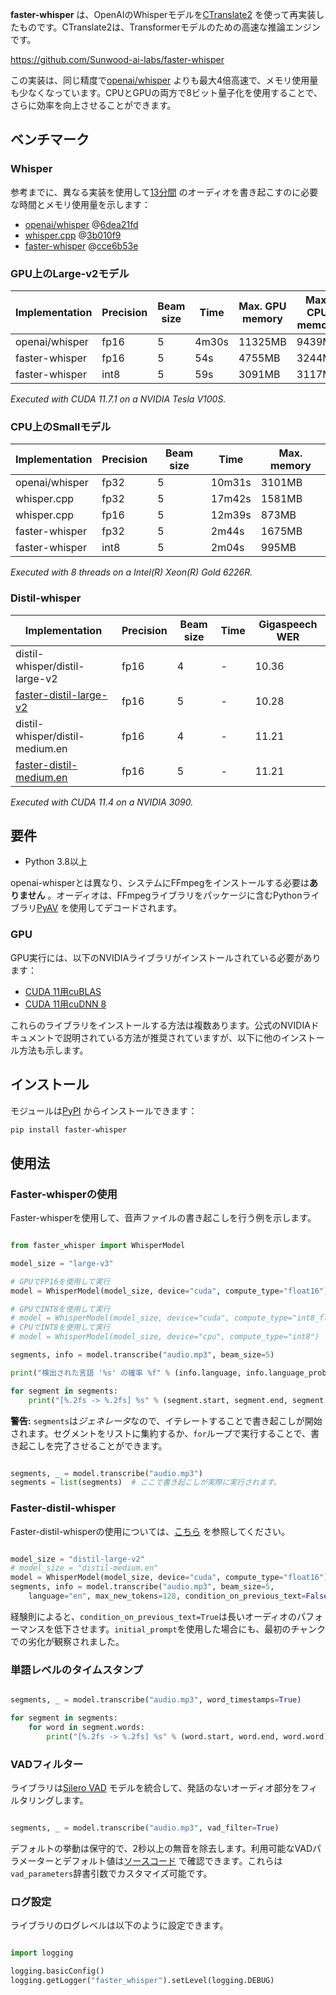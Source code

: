**faster-whisper** は、OpenAIのWhisperモデルを[CTranslate2](https://github.com/OpenNMT/CTranslate2/) を使って再実装したものです。CTranslate2は、Transformerモデルのための高速な推論エンジンです。

https://github.com/Sunwood-ai-labs/faster-whisper



この実装は、同じ精度で[openai/whisper](https://github.com/openai/whisper) よりも最大4倍高速で、メモリ使用量も少なくなっています。CPUとGPUの両方で8ビット量子化を使用することで、さらに効率を向上させることができます。
## ベンチマーク

### Whisper

参考までに、異なる実装を使用して[13分間](https://www.youtube.com/watch?v=0u7tTptBo9I) のオーディオを書き起こすのに必要な時間とメモリ使用量を示します： 
- [openai/whisper](https://github.com/openai/whisper) @[6dea21fd](https://github.com/openai/whisper/commit/6dea21fd7f7253bfe450f1e2512a0fe47ee2d258) 
- [whisper.cpp](https://github.com/ggerganov/whisper.cpp) @[3b010f9](https://github.com/ggerganov/whisper.cpp/commit/3b010f9bed9a6068609e9faf52383aea792b0362) 
- [faster-whisper](https://github.com/guillaumekln/faster-whisper) @[cce6b53e](https://github.com/guillaumekln/faster-whisper/commit/cce6b53e4554f71172dad188c45f10fb100f6e3e)

### GPU上のLarge-v2モデル

| Implementation | Precision | Beam size | Time | Max. GPU memory | Max. CPU memory |
| --- | --- | --- | --- | --- | --- |
| openai/whisper | fp16 | 5 | 4m30s | 11325MB | 9439MB |
| faster-whisper | fp16 | 5 | 54s | 4755MB | 3244MB |
| faster-whisper | int8 | 5 | 59s | 3091MB | 3117MB |

*Executed with CUDA 11.7.1 on a NVIDIA Tesla V100S.*


### CPU上のSmallモデル

| Implementation | Precision | Beam size | Time | Max. memory |
| --- | --- | --- | --- | --- |
| openai/whisper | fp32 | 5 | 10m31s | 3101MB |
| whisper.cpp | fp32 | 5 | 17m42s | 1581MB |
| whisper.cpp | fp16 | 5 | 12m39s | 873MB |
| faster-whisper | fp32 | 5 | 2m44s | 1675MB |
| faster-whisper | int8 | 5 | 2m04s | 995MB |

*Executed with 8 threads on a Intel(R) Xeon(R) Gold 6226R.*


### Distil-whisper

| Implementation | Precision | Beam size | Time | Gigaspeech WER |
| --- | --- | --- | --- | --- |
| distil-whisper/distil-large-v2 | fp16 | 4 |- | 10.36 |
| [faster-distil-large-v2](https://huggingface.co/Systran/faster-distil-whisper-large-v2) | fp16 | 5 | - | 10.28 |
| distil-whisper/distil-medium.en | fp16 | 4 | - | 11.21 |
| [faster-distil-medium.en](https://huggingface.co/Systran/faster-distil-whisper-medium.en) | fp16 | 5 | - | 11.21 |

*Executed with CUDA 11.4 on a NVIDIA 3090.*

## 要件
- Python 3.8以上

openai-whisperとは異なり、システムにFFmpegをインストールする必要は**ありません** 。オーディオは、FFmpegライブラリをパッケージに含むPythonライブラリ[PyAV](https://github.com/PyAV-Org/PyAV) を使用してデコードされます。

### GPU

GPU実行には、以下のNVIDIAライブラリがインストールされている必要があります： 
- [CUDA 11用cuBLAS](https://developer.nvidia.com/cublas) 
- [CUDA 11用cuDNN 8](https://developer.nvidia.com/cudnn)

これらのライブラリをインストールする方法は複数あります。公式のNVIDIAドキュメントで説明されている方法が推奨されていますが、以下に他のインストール方法も示します。

## インストール

モジュールは[PyPI](https://pypi.org/project/faster-whisper/) からインストールできます：

```bash
pip install faster-whisper
```

## 使用法

### Faster-whisperの使用

Faster-whisperを使用して、音声ファイルの書き起こしを行う例を示します。

```python

from faster_whisper import WhisperModel

model_size = "large-v3"

# GPUでFP16を使用して実行
model = WhisperModel(model_size, device="cuda", compute_type="float16")

# GPUでINT8を使用して実行
# model = WhisperModel(model_size, device="cuda", compute_type="int8_float16")
# CPUでINT8を使用して実行
# model = WhisperModel(model_size, device="cpu", compute_type="int8")

segments, info = model.transcribe("audio.mp3", beam_size=5)

print("検出された言語 '%s' の確率 %f" % (info.language, info.language_probability))

for segment in segments:
    print("[%.2fs -> %.2fs] %s" % (segment.start, segment.end, segment.text))
```



**警告:**  `segments`は*ジェネレータ*なので、イテレートすることで書き起こしが開始されます。セグメントをリストに集約するか、`for`ループで実行することで、書き起こしを完了させることができます。

```python

segments, _ = model.transcribe("audio.mp3")
segments = list(segments)  # ここで書き起こしが実際に実行されます。
```


### Faster-distil-whisper

Faster-distil-whisperの使用については、[こちら](https://github.com/guillaumekln/faster-whisper/issues/533) を参照してください。

```python

model_size = "distil-large-v2"
# model_size = "distil-medium.en"
model = WhisperModel(model_size, device="cuda", compute_type="float16")
segments, info = model.transcribe("audio.mp3", beam_size=5, 
    language="en", max_new_tokens=128, condition_on_previous_text=False)
```



経験則によると、`condition_on_previous_text=True`は長いオーディオのパフォーマンスを低下させます。`initial_prompt`を使用した場合にも、最初のチャンクでの劣化が観察されました。

### 単語レベルのタイムスタンプ

```python

segments, _ = model.transcribe("audio.mp3", word_timestamps=True)

for segment in segments:
    for word in segment.words:
        print("[%.2fs -> %.2fs] %s" % (word.start, word.end, word.word))
```


### VADフィルター

ライブラリは[Silero VAD](https://github.com/snakers4/silero-vad) モデルを統合して、発話のないオーディオ部分をフィルタリングします。

```python

segments, _ = model.transcribe("audio.mp3", vad_filter=True)
```



デフォルトの挙動は保守的で、2秒以上の無音を除去します。利用可能なVADパラメーターとデフォルト値は[ソースコード](https://github.com/guillaumekln/faster-whisper/blob/master/faster_whisper/vad.py) で確認できます。これらは`vad_parameters`辞書引数でカスタマイズ可能です。

### ログ設定

ライブラリのログレベルは以下のように設定できます。

```python

import logging

logging.basicConfig()
logging.getLogger("faster_whisper").setLevel(logging.DEBUG)
```











